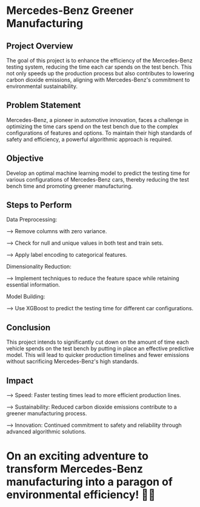 # Mercedes-Benz Greener Manufacturing

## Project Overview
The goal of this project is to enhance the efficiency of the Mercedes-Benz testing system, reducing the time each car spends on the test bench. This not only speeds up the production process but also contributes to lowering carbon dioxide emissions, aligning with Mercedes-Benz's commitment to environmental sustainability.

## Problem Statement
Mercedes-Benz, a pioneer in automotive innovation, faces a challenge in optimizing the time cars spend on the test bench due to the complex configurations of features and options. To maintain their high standards of safety and efficiency, a powerful algorithmic approach is required.

## Objective
Develop an optimal machine learning model to predict the testing time for various configurations of Mercedes-Benz cars, thereby reducing the test bench time and promoting greener manufacturing.

## Steps to Perform
Data Preprocessing:

--> Remove columns with zero variance.

--> Check for null and unique values in both test and train sets.

--> Apply label encoding to categorical features.

Dimensionality Reduction:

--> Implement techniques to reduce the feature space while retaining essential information.

Model Building:

--> Use XGBoost to predict the testing time for different car configurations.

## Conclusion
This project intends to significantly cut down on the amount of time each vehicle spends on the test bench by putting in place an effective predictive model. This will lead to quicker production timelines and fewer emissions without sacrificing Mercedes-Benz's high standards.

## Impact

--> Speed: Faster testing times lead to more efficient production lines.

--> Sustainability: Reduced carbon dioxide emissions contribute to a greener manufacturing process.

--> Innovation: Continued commitment to safety and reliability through advanced algorithmic solutions.

# On an exciting adventure to transform Mercedes-Benz manufacturing into a paragon of environmental efficiency! 🚗🌿
